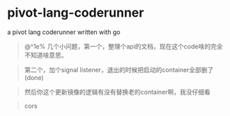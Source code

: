 # pivot-lang-coderunner
a pivot lang coderunner written with go



>@^1e% 几个小问题，第一个，整理个api的文档，现在这个code啥的完全不知道啥意思。

>第二个，加个signal listener，退出的时候把启动的container全部删了(done)

>然后你这个更新镜像的逻辑有没有替换老的container啊，我没仔细看

> cors